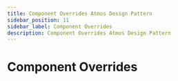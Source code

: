 ```yaml
---
title: Component Overrides Atmos Design Pattern
sidebar_position: 11
sidebar_label: Component Overrides
description: Component Overrides Atmos Design Pattern
---
```


# Component Overrides
